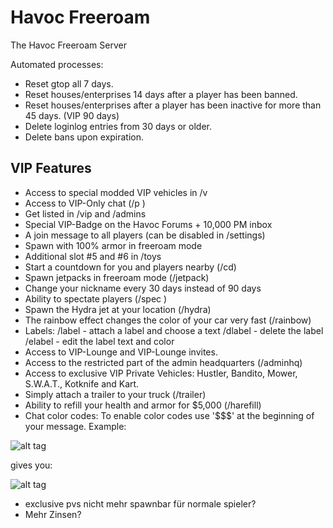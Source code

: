 Havoc Freeroam
==============

The Havoc Freeroam Server

Automated processes:
- Reset gtop all 7 days.
- Reset houses/enterprises 14 days after a player has been banned.
- Reset houses/enterprises after a player has been inactive for more than 45 days. (VIP 90 days)
- Delete loginlog entries from 30 days or older.
- Delete bans upon expiration.


VIP Features
------------
- Access to special modded VIP vehicles in /v
- Access to VIP-Only chat (/p <text>)
- Get listed in /vip and /admins
- Special VIP-Badge on the Havoc Forums + 10,000 PM inbox
- A join message to all players (can be disabled in /settings)
- Spawn with 100% armor in freeroam mode
- Additional slot #5 and #6 in /toys
- Start a countdown for you and players nearby (/cd)
- Spawn jetpacks in freeroam mode (/jetpack)
- Change your nickname every 30 days instead of 90 days
- Ability to spectate players (/spec <playerid>)
- Spawn the Hydra jet at your location (/hydra)
- The rainbow effect changes the color of your car very fast (/rainbow)
- Labels:
/label - attach a label and choose a text
/dlabel - delete the label
/elabel - edit the label text and color
- Access to VIP-Lounge and VIP-Lounge invites.
- Access to the restricted part of the admin headquarters (/adminhq)
- Access to exclusive VIP Private Vehicles: Hustler, Bandito, Mower, S.W.A.T., Kotknife and Kart.
- Simply attach a trailer to your truck (/trailer)
- Ability to refill your health and armor for $5,000 (/harefill)
- Chat color codes: <blue> <red> <green> <yellow>
To enable color codes use '$$$' at the beginning of your message.
Example:

![alt tag](http://puu.sh/gIrCV/1392b550c7.jpg)

gives you:

![alt tag](http://puu.sh/gIrJJ/e6212f9d33.jpg)


- exclusive pvs nicht mehr spawnbar für normale spieler?
- Mehr Zinsen?

